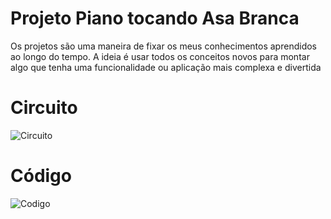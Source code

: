 # Projeto Piano tocando Asa Branca
Os projetos são uma maneira de fixar os meus conhecimentos aprendidos ao longo do tempo. A ideia é usar todos os conceitos novos para montar algo que tenha uma funcionalidade ou aplicação mais complexa e divertida
# Circuito
![Circuito](https://user-images.githubusercontent.com/105546921/200296174-609f25c6-2bfc-4be6-8754-bc434aa52906.jpeg)
# Código
![Codigo](https://user-images.githubusercontent.com/105546921/200297358-0884b071-5260-42b2-be98-c855d57c5197.jpeg)



